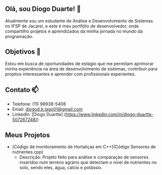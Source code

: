 ## Olá, sou Diogo Duarte! 👋

Atualmente sou um estudante de Análise e Desenvolvimento de Sistemas no IFSP de Jacareí, e este é meu portfólio de desenvolvedor, onde compartilho projetos e aprendizados da minha jornada no mundo da programação.

## Objetivos 🌱

Estou em busca de oportunidades de estágio que me permitam aprimorar minha experiência na área de desenvolvimento de sistemas, contribuir para projetos interessantes e aprender com profissionais experientes.

## Contato 📫

- Telefone: (11) 98938-5408
- Email: diogod.b.lago01@gmail.com
- LinkedIn: [Diogo Duartte] (https://www.linkedin.com/in/diogo-duartte-507267248/)

## Meus Projetos

- [Código de monitoramento de Hortaliças em C++](Código Sensores de nutrientes.cpp)
  - Descrição: Projeto feito para análise e comparação de sensores inseridos num terreno agrário que detectam o nível de nutrientes no solo, sendo eles, água, cálcio e potássio.


